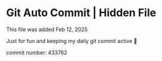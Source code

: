 # Git Auto Commit | Hidden File

This file was added Feb 12, 2025

Just for fun and keeping my daily git commit active 🤪

commit number: 433762
